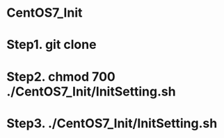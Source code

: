 # CentOS7_Init
# Step1. git clone
# Step2. chmod 700 ./CentOS7_Init/InitSetting.sh
# Step3. ./CentOS7_Init/InitSetting.sh
